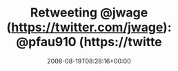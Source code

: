 ---
retweeted: false
source: <a href="http://twitter.com" rel="nofollow">Twitter Web Client</a>
entities:
  hashtags: []
  symbols: []
  user_mentions:
  - name: Jonathan H. Wage
    screen_name: jwage
    indices:
    - '11'
    - '17'
    id_str: '8150902'
    id: '8150902'
  - name: pfau910
    screen_name: pfau910
    indices:
    - '19'
    - '27'
    id_str: '14138354'
    id: '14138354'
  urls: []
display_text_range:
- '0'
- '117'
favorite_count: '0'
id_str: '891932597'
truncated: false
retweet_count: '0'
id: '891932597'
created_at: Tue Aug 19 08:28:16 +0000 2008
favorited: false
full_text: 'Retweeting [@jwage](https://twitter.com/jwage): [@pfau910](https://twitter.com/pfau910)
  unless ur just an absolute bad ass with Linux it is hard to beat productivity on
  os x imo'
lang: en
tags:
- pesos/twitter
date: '2008-08-19T08:28:16+00:00'
src: https://twitter.com/bascht/status/891932597
original_url: https://twitter.com/bascht/status/891932597
type: twitter_tweet
text: 'Retweeting [@jwage](https://twitter.com/jwage): [@pfau910](https://twitter.com/pfau910)
  unless ur just an absolute bad ass with Linux it is hard to beat productivity on
  os x imo'
title: 'Retweeting @jwage (https://twitter.com/jwage): @pfau910 (https://twitte'

---
